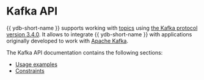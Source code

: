 # Kafka API

{{ ydb-short-name }} supports working with [topics](../../concepts/topic.md) using [the Kafka protocol version 3.4.0](https://kafka.apache.org/34/documentation.html). It allows to integrate {{ ydb-short-name }} with applications originally developed to work with [Apache Kafka](https://kafka.apache.org/).

The Kafka API  documentation contains the following sections:

* [Usage examples](examples.md)
* [Constraints](constraints.md)
